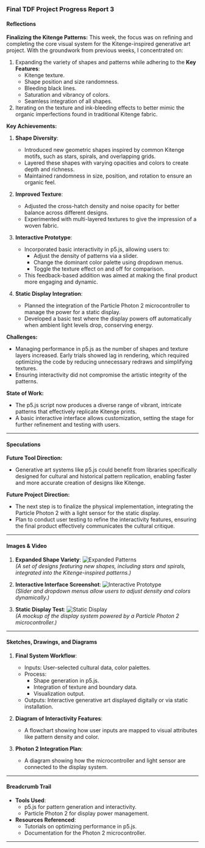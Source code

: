 ### Final TDF Project Progress Report 3

#### **Reflections**

**Finalizing the Kitenge Patterns:**
This week, the focus was on refining and completing the core visual system for the Kitenge-inspired generative art project. With the groundwork from previous weeks, I concentrated on:
1. Expanding the variety of shapes and patterns while adhering to the **Key Features**:
   - Kitenge texture.
   - Shape position and size randomness.
   - Bleeding black lines.
   - Saturation and vibrancy of colors.
   - Seamless integration of all shapes.
2. Iterating on the texture and ink-bleeding effects to better mimic the organic imperfections found in traditional Kitenge fabric.

**Key Achievements:**
1. **Shape Diversity**:
   - Introduced new geometric shapes inspired by common Kitenge motifs, such as stars, spirals, and overlapping grids.
   - Layered these shapes with varying opacities and colors to create depth and richness.
   - Maintained randomness in size, position, and rotation to ensure an organic feel.

2. **Improved Texture**:
   - Adjusted the cross-hatch density and noise opacity for better balance across different designs.
   - Experimented with multi-layered textures to give the impression of a woven fabric.

3. **Interactive Prototype**:
   - Incorporated basic interactivity in p5.js, allowing users to:
     - Adjust the density of patterns via a slider.
     - Change the dominant color palette using dropdown menus.
     - Toggle the texture effect on and off for comparison.
   - This feedback-based addition was aimed at making the final product more engaging and dynamic.

4. **Static Display Integration**:
   - Planned the integration of the Particle Photon 2 microcontroller to manage the power for a static display.
   - Developed a basic test where the display powers off automatically when ambient light levels drop, conserving energy.

**Challenges:**
- Managing performance in p5.js as the number of shapes and texture layers increased. Early trials showed lag in rendering, which required optimizing the code by reducing unnecessary redraws and simplifying textures.
- Ensuring interactivity did not compromise the artistic integrity of the patterns.

**State of Work:**
- The p5.js script now produces a diverse range of vibrant, intricate patterns that effectively replicate Kitenge prints.
- A basic interactive interface allows customization, setting the stage for further refinement and testing with users.

---

#### **Speculations**

**Future Tool Direction:**
- Generative art systems like p5.js could benefit from libraries specifically designed for cultural and historical pattern replication, enabling faster and more accurate creation of designs like Kitenge.

**Future Project Direction:**
- The next step is to finalize the physical implementation, integrating the Particle Photon 2 with a light sensor for the static display.
- Plan to conduct user testing to refine the interactivity features, ensuring the final product effectively communicates the cultural critique.

---

#### **Images & Video**

1. **Expanded Shape Variety**:
   ![Expanded Patterns](https://via.placeholder.com/800x400)  
   *(A set of designs featuring new shapes, including stars and spirals, integrated into the Kitenge-inspired patterns.)*

2. **Interactive Interface Screenshot**:
   ![Interactive Prototype](https://via.placeholder.com/400x400)  
   *(Slider and dropdown menus allow users to adjust density and colors dynamically.)*

3. **Static Display Test**:
   ![Static Display](https://via.placeholder.com/800x400)  
   *(A mockup of the display system powered by a Particle Photon 2 microcontroller.)*

---

#### **Sketches, Drawings, and Diagrams**

1. **Final System Workflow**:
   - Inputs: User-selected cultural data, color palettes.
   - Process:
     - Shape generation in p5.js.
     - Integration of texture and boundary data.
     - Visualization output.
   - Outputs: Interactive generative art displayed digitally or via static installation.

2. **Diagram of Interactivity Features**:
   - A flowchart showing how user inputs are mapped to visual attributes like pattern density and color.

3. **Photon 2 Integration Plan**:
   - A diagram showing how the microcontroller and light sensor are connected to the display system.

---

#### **Breadcrumb Trail**

- **Tools Used**:
  - p5.js for pattern generation and interactivity.
  - Particle Photon 2 for display power management.
- **Resources Referenced**:
  - Tutorials on optimizing performance in p5.js.
  - Documentation for the Photon 2 microcontroller.

---
